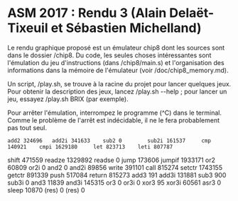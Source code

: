 # ASM 2017 : Rendu 3 (Alain Delaët-Tixeuil et Sébastien Michelland)

Le rendu graphique proposé est un émulateur chip8 dont les sources sont dans
le dossier /chip8. Du code, les seules choses intéressantes sont l'émulation du
jeu d'instructions (dans /chip8/main.s) et l'organisation des informations dans
la mémoire de l'émulateur (voir /doc/chip8_memory.md).

Un script, /play.sh, se trouve à la racine du projet pour lancer quelques jeux.
Pour obtenir la description des jeux, lancez /play.sh --help ; pour lancer un
jeu, essayez /play.sh BRIX (par exemple).

Pour arrêter l'émulation, interrompez le programme (^C) dans le terminal. Comme
le problème de l'arrêt est indécidable, il ne le fera probablement pas tout
seul.

    add2 324696   add2i 341633    sub2 0        sub2i 161537     cmp 140921    cmpi 1629180     let 823713    leti 807787
   shift 471559  readze 1329892  readse 0         jump 173606  jumpif 1933171     or2 60809     or2i 0         and2 0
   and2i 89856    write 391101    call 815274  setctr 1743155  getctr 891339    push 517084  return 815273    add3 191
   add3i 131881    sub3 900      sub3i 0         and3 11839    and3i 145315     or3 0         or3i 0         xor3 95
   xor3i 60561     asr3 0        sleep 10870    (res) 0        (res) 0
